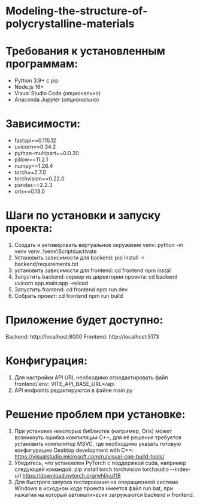 # Modeling-the-structure-of-polycrystalline-materials

# Требования к установленным программам:
- Python 3.9+ с pip
- Node.js 16+
- Visual Studio Code (опционально)
- Anaconda Jupyter (опционально)
# Зависимости:
- fastapi==0.115.12
- uvicorn==0.34.2
- python-multipart==0.0.20
- pillow==11.2.1
- numpy==1.26.4
- torch==2.7.0
- torchvision==0.22.0
- pandas==2.2.3
- orix==0.13.0
# Шаги по установки и запуску проекта:
1.	Создать и активировать виртуальное окружение venv: 
python -m venv venv
.\venv\Scripts\activate
2.	Установить зависимости для backend:
pip install -r backend/requirements.txt
3.	установить зависимости для frontend:
cd frontend
npm install
4.	Запустить backend-сервер из директории проекта:
cd backend
uvicorn app.main:app –reload
5.	Запустить frontend:
cd frontend
npm run dev
6.	Собрать проект: 
cd frontend
npm run build
# Приложение будет доступно:
Backend: http://localhost:8000
Frontend: http://localhost:5173
# Конфигурация:
1.	Для настройки API URL необходимо отредактировать файл frontend/.env: VITE_API_BASE_URL=/api
2.	API endpoints редактируются в файле main.py
# Решение проблем при установке:
1. При установке некоторых библиотек (например, Orix) может возникнуть ошибка компиляции C++, для её решения требуется установить компилятор MSVC, где необходимо указать готовую конфигурацию Desktop development with C++: https://visualstudio.microsoft.com/ru/visual-cpp-build-tools/
2. Убедитесь, что установлен PyTorch с поддержкой cuda, например следующей командой:
pip install torch torchvision torchaudio --index-url https://download.pytorch.org/whl/cu118
3. Для быстрого запуска тестирования на операционной системе Windows в исходном коде проекта имеется файл run.bat, при нажатии на который автоматически загружаются backend и frontend.
